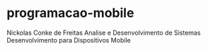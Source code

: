 # programacao-mobile
Nickolas Conke de Freitas
Analise e Desenvolvimento de Sistemas
Desenvolvimento para Dispositivos Mobile
